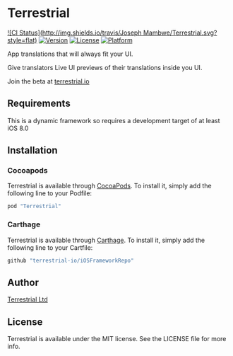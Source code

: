 # Terrestrial

[![CI Status](http://img.shields.io/travis/Joseph Mambwe/Terrestrial.svg?style=flat)](https://travis-ci.org/terrestrial-io/iOSFrameworkRepo)
[![Version](https://img.shields.io/cocoapods/v/Terrestrial.svg?style=flat)](http://cocoapods.org/pods/Terrestrial)
[![License](https://img.shields.io/cocoapods/l/Terrestrial.svg?style=flat)](http://cocoapods.org/pods/Terrestrial)
[![Platform](https://img.shields.io/cocoapods/p/Terrestrial.svg?style=flat)](http://cocoapods.org/pods/Terrestrial)

App translations that will always fit your UI.

Give translators Live UI previews of their translations inside you UI.

Join the beta at [terrestrial.io](http://terrestrial.io) 

## Requirements

This is a dynamic framework so requires a development target of at least iOS 8.0

## Installation

### Cocoapods

Terrestrial is available through [CocoaPods](http://cocoapods.org). To install
it, simply add the following line to your Podfile:

```ruby
pod "Terrestrial"
```

### Carthage

Terrestrial is available through [Carthage](https://github.com/Carthage/Carthage). To install
it, simply add the following line to your Cartfile:

```ruby
github "terrestrial-io/iOSFrameworkRepo"
```

## Author

[Terrestrial Ltd](http://terrestrial.io)

## License

Terrestrial is available under the MIT license. See the LICENSE file for more info.

